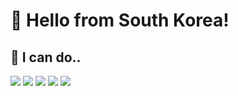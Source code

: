 # 👋 Hello from South Korea!
## 👀 I can do..
<img src="https://img.shields.io/badge/Python-3776AB?style=for-the-badge&logo=Python&logoColor=white"> <img src="https://img.shields.io/badge/Java-ED8B00?style=for-the-badge&logo=openjdk&logoColor=white"> <img src="https://img.shields.io/badge/JSON-000000?style=for-the-badge&logo=json&logoColor=white"> <img src="https://img.shields.io/badge/-C%23-9b4993?logo=Csharp&style=for-the-badge&logoColor=white&logo=sharp"> <img src="https://img.shields.io/badge/MongoDB-47A248?style=for-the-badge&logo=mongodb&logoColor=white">

